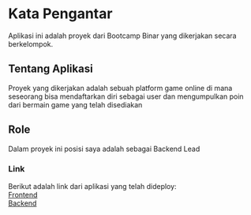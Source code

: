 # Kata Pengantar

Aplikasi ini adalah proyek dari Bootcamp Binar yang dikerjakan secara berkelompok.

## Tentang Aplikasi

Proyek yang dikerjakan adalah sebuah platform game online di mana seseorang bisa mendaftarkan diri sebagai user dan mengumpulkan poin dari bermain game yang telah disediakan

## Role

Dalam proyek ini posisi saya adalah sebagai Backend Lead

### Link

Berikut adalah link dari aplikasi yang telah dideploy:  
[Frontend](https://mygamerps-cjed5j7h8-daffakbar.vercel.app/)  
[Backend](https://tranquil-escarpment-07246.herokuapp.com/)
